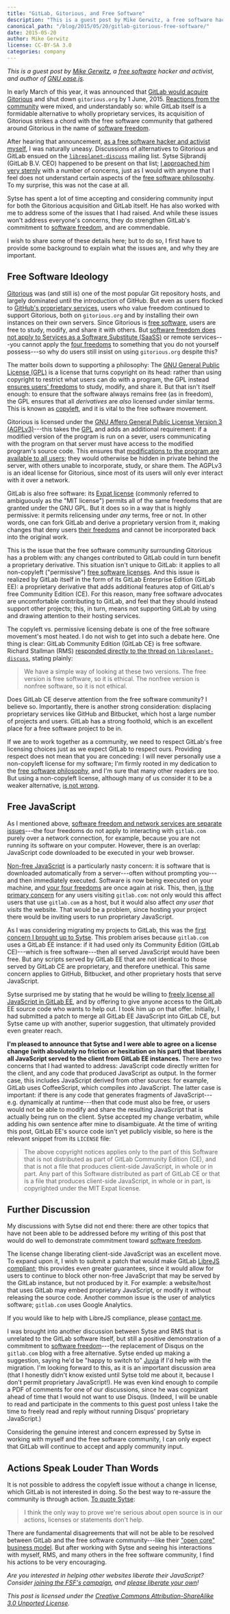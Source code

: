 ```yaml
---
title: "GitLab, Gitorious, and Free Software"
description: "This is a guest post by Mike Gerwitz, a free software hacker and activist, and author of GNU ease.js on the free software ideology"
canonical_path: "/blog/2015/05/20/gitlab-gitorious-free-software/"
date: 2015-05-20
author: Mike Gerwitz
license: CC-BY-SA 3.0
categories: company
---
```


*This is a guest post by [Mike Gerwitz][11], a [free software][2] hacker and
 activist, and author of [GNU ease.js][24].*

In early March of this year, it was announced that
[GitLab would acquire Gitorious][0] and shut down `gitorious.org` by 1
June, 2015.  [Reactions from the community][1] were mixed, and
understandably so: while GitLab itself is a formidable alternative to wholly
proprietary services, its acquisition of Gitorious strikes a chord with the
free software community that gathered around Gitorious in the name of
[software freedom][2].

<!-- more -->

After hearing that announcement,
[as a free software hacker and activist myself][11], I was naturally
uneasy.  Discussions of alternatives to Gitorious and GitLab ensued on the
[`libreplanet-discuss`][12] mailing list.  Sytse Sijbrandij (GitLab
B.V. CEO) happened to be present on that list;
[I approached him very sternly][13] with a number of concerns, just as I
would with anyone that I feel does not understand certain aspects of the
[free software philosophy][2].  To my surprise, this was not the case at
all.

Sytse has spent a lot of time accepting and considering community input for
both the Gitorious acquisition and GitLab itself.  He has also worked with
me to address some of the issues that I had raised.  And while these issues
won't address everyone's concerns, they do strengthen GitLab's commitment to
[software freedom][2], and are commendable.

I wish to share some of these details here; but to do so, I first have to
provide some background to explain what the issues are, and why they are
important.


## Free Software Ideology
[Gitorious][3] was (and still is) one of the most popular Git repository
hosts, and largely dominated until the introduction of GitHub.  But even as
users flocked to [GitHub's proprietary services][28], users who value freedom
continued to support Gitorious, both on `gitorious.org` and by installing
their own instances on their own servers.  Since Gitorious is
[free software][2], users are free to study, modify, and share it with
others.  But [software freedom does not apply to Services as a
Software Substitute (SaaSS)][4] or remote services---you cannot apply the
[four freedoms][2] to something that you do not yourself possess---so why do
users still insist on using `gitorious.org` despite this?

The matter boils down to supporting a philosophy:  The
[GNU General Public License (GPL)][6] is a license that turns copyright on
its head: rather than using copyright to restrict what users can do with a
program, the GPL instead [ensures users' freedoms][8] to study, modify, and
share it.  But that isn't itself enough: to ensure that the software always
remains free (as in freedom), the GPL ensures that all *derivatives* are
*also* licensed under similar terms.  This is known as [copyleft][9], and it
is vital to the free software movement.

Gitorious is licensed under the
[GNU Affero General Public License Version 3 (AGPLv3)][5]---this takes the
[GPL][6] and adds an additional requirement: if a modified version of the
program is run on a sever, users communicating with the program on that
server must have access to the modified program's source code.  This ensures
that [modifications to the program are available to all users][7]; they
would otherwise be hidden in private behind the server, with others unable
to incorporate, study, or share them.  The AGPLv3 is an ideal license for
Gitorious, since most of its users will only ever interact with it over a
network.

GitLab is also free software: its [Expat license][10] (commonly referred to
ambiguously as the "MIT license") permits all of the same freedoms that
are granted under the GNU GPL.  But it does so in a way that is highly
permissive: it permits relicensing under *any* terms, free or not.  In other
words, one can fork GitLab and derive a proprietary version from it, making
changes that deny users [their freedoms][2] and cannot be incorporated back
into the original work.

This is the issue that the free software community surrounding Gitorious has
a problem with: any changes contributed to GitLab could in turn benefit a
proprietary derivative.  This situation isn't unique to GitLab: it applies
to all non-copyleft ("permissive") [free software licenses][26].  And this
issue is realized by GitLab itself in the form of its GitLab Enterprise
Edition (GitLab EE): a proprietary derivative that adds additional
features atop of GitLab's free Community Edition (CE).  For this reason,
many free software advocates are uncomfortable contributing to GitLab, and
feel that they should instead support other projects; this, in turn, means
not supporting GitLab by using and drawing attention to their hosting
services.

The copyleft vs. permissive licensing debate is one of the free software
movement's most heated.  I do not wish to get into such a debate here.  One
thing is clear: GitLab Community Edition (GitLab CE) is free
software.  Richard Stallman (RMS) [responded directly to the thread on
`libreplanet-discuss`][20], stating plainly:

>  We have a simple way of looking at these two versions.  The free
>  version is free software, so it is ethical.  The nonfree version is
>  nonfree software, so it is not ethical.

Does GitLab CE deserve attention from the free software community?  I
believe so.  Importantly, there is another strong consideration: displacing
proprietary services like GitHub and Bitbucket, which host a large number of
projects and users.  GitLab has a strong foothold, which is an excellent
place for a free software project to be in.

If we are to work together as a community, we need to respect GitLab's
free licensing choices just as we expect GitLab to respect ours.  Providing
respect does not mean that you are conceding: I will never personally use a
non-copyleft license for my software; I'm firmly rooted in my dedication to
the [free software philosophy][2], and I'm sure that many other readers are
too.  But using a non-copyleft license, although many of us consider it to
be a weaker alternative, [is not wrong][23].


## Free JavaScript
As I mentioned above,
[software freedom and network services are separate issues][4]---the four
freedoms do not apply to interacting with `gitlab.com` purely over a network
connection, for example, because you are not running its software on your
computer.  However, there is an overlap: JavaScript code downloaded to be
executed in your web browser.

[Non-free JavaScript][15] is a particularly nasty concern: it is software
that is downloaded automatically from a server---often without prompting
you---and then immediately executed.  Software is now being executed on your
machine, and [your four freedoms][2] are once again at risk.  This, then,
[is the primary concern][16] for any users visiting `gitlab.com`: not only
would this affect users that use `gitlab.com` as a host, but it would also
affect *any user that visits* the website.  That would be a problem, since
hosting your project there would be inviting users to run proprietary
JavaScript.

As I was considering migrating my projects to GitLab, this was the
[first concern I brought up to Sytse][14].  This problem arises because
`gitlab.com` uses a GitLab EE instance: if it had used only its Community
Edition (GitLab CE)---which is free software---then all served JavaScript
would have been free.  But any scripts served by GitLab EE that are not
identical to those served by GitLab CE are proprietary, and therefore
unethical.  This same concern applies to GitHub, Bitbucket, and other
proprietary hosts that serve JavaScript.

Sytse surprised me by stating that he would be willing to
[freely license all JavaScript in GitLab EE][17], and by offering to give
anyone access to the GitLab EE source code who wants to help out.  I took
him up on that offer.  Initially, I had submitted a patch to merge all
GitLab EE JavaScript into GitLab CE, but Sytse came up with another,
superior suggestion, that ultimately provided even greater reach.

**I'm pleased to announce that Sytse and I were able to agree on a license
change (with absolutely no friction or hesitation on his part) that
liberates all JavaScript served to the client from GitLab EE instances.**
There are two concerns that I had wanted to address: JavaScript code
directly written for the client, and any code that produced JavaScript as
output.  In the former case, this includes JavaScript derived from other
sources: for example, GitLab uses CoffeeScript, which compiles *into*
JavaScript.  The latter case is important: if there is any code that
generates fragments of JavaScript---e.g. dynamically at runtime---then that
code must also be free, or users would not be able to modify and share the
resulting JavaScript that is actually being run on the client.  Sytse
accepted my change verbatim, while adding his own sentence after mine to
disambiguate.  At the time of writing this post, GitLab EE's source code
isn't yet publicly visible, so here is the relevant snippet from its
`LICENSE` file:

> The above copyright notices applies only to the part of this Software that
> is not distributed as part of GitLab Community Edition (CE), and that is
> not a file that produces client-side JavaScript, in whole or in part. Any
> part of this Software distributed as part of GitLab CE or that is a file
> that produces client-side JavaScript, in whole or in part, is copyrighted
> under the MIT Expat license.

## Further Discussion
My discussions with Sytse did not end there: there are other topics that
have not been able to be addressed before my writing of this post that would
do well to demonstrate commitment toward [software freedom][2].

The license change liberating client-side JavaScript was an excellent
move.  To expand upon it, I wish to submit a patch that would make GitLab
[LibreJS compliant][21]; this provides even greater guarantees, since it
would allow for users to continue to block other non-free JavaScript that
may be served by the GitLab instance, but not produced by it.  For example:
a website/host that uses GitLab may embed proprietary JavaScript, or modify
it without releasing the source code.  Another common issue is the user of
analytics software; `gitlab.com` uses Google Analytics.

If you would like to help with LibreJS compliance, please [contact me][11].

I was brought into another discussion between Sytse and RMS that is
unrelated to the GitLab software itself, but still a positive demonstration
of a commitment to [software freedom][2]---the replacement of Disqus on the
`gitlab.com` blog with a free alternative.  Sytse ended up making a
suggestion, saying he'd be "happy to switch to" [Juvia][22] if I'd help with
the migration.  I'm looking forward to this, as it is an important
discussion area (that I honestly didn't know existed until Sytse told me
about it, because I don't permit proprietary JavaScript!).  He was even kind
enough to compile a PDF of comments for one of our discussions, since he was
cognizant ahead of time that I would not want to use Disqus.  (Indeed, I
will be unable to read and participate in the comments to this guest post
unless I take the time to freely read and reply without running Disqus'
proprietary JavaScript.)

Considering the genuine interest and concern expressed by Sytse in working
with myself and the free software community, I can only expect that GitLab
will continue to accept and apply community input.


## Actions Speak Louder Than Words
It is not possible to address the copyleft issue without a change in
license, which GitLab is not interested in doing.  So the best way to
re-assure the community is through action.  [To quote Sytse][18]:

> I think the only way to prove we're serious about open source is in our
> actions, licenses or statements don't help.

There are fundamental disagreements that will not be able to be
resolved between GitLab and the free software community---like their
["open core" business model][19].  But after working with Sytse and seeing
his interactions with myself, RMS, and many others in the free software
community, I find his actions to be very encouraging.

*Are you interested in helping other websites liberate their JavaScript?
 Consider [joining the FSF's campaign][27], and
 [please liberate your own][16]!*

*This post is licensed under the
 [Creative Commons Attribution-ShareAlike 3.0 Unported License][25].*


[0]: /blog/2015/03/03/gitlab-acquires-gitorious/
[1]: https://news.ycombinator.com/item?id=9138419
[2]: https://www.gnu.org/philosophy/free-sw.html
[3]: https://gitorious.org/
[4]: https://www.gnu.org/philosophy/who-does-that-server-really-serve.html
[5]: https://www.gnu.org/licenses/agpl.html
[6]: https://www.gnu.org/licenses/gpl.html
[7]: https://www.gnu.org/licenses/why-affero-gpl.html
[8]: https://www.gnu.org/licenses/quick-guide-gplv3.html
[9]: https://www.gnu.org/philosophy/pragmatic.html
[10]: https://www.gnu.org/licenses/license-list.html#Expat
[11]: http://mikegerwitz.com/
[12]: https://lists.gnu.org/mailman/listinfo/libreplanet-discuss
[13]: https://lists.gnu.org/archive/html/libreplanet-discuss/2015-03/msg00075.html
[14]: https://lists.gnu.org/archive/html/libreplanet-discuss/2015-04/msg00019.html
[15]: https://www.gnu.org/philosophy/javascript-trap.html
[16]: https://www.gnu.org/software/easejs/whyfreejs.html
[17]: https://lists.gnu.org/archive/html/libreplanet-discuss/2015-04/msg00020.html
[18]: https://news.ycombinator.com/item?id=9141801
[19]: https://lists.gnu.org/archive/html/libreplanet-discuss/2015-03/msg00076.html
[20]: https://lists.gnu.org/archive/html/libreplanet-discuss/2015-03/msg00095.html
[21]: https://www.gnu.org/software/librejs/free-your-javascript.html
[22]: https://github.com/phusion/juvia
[23]: https://www.fsf.org/blogs/rms/selling-exceptions
[24]: https://gnu.org/software/easejs
[25]: http://creativecommons.org/licenses/by-sa/3.0/
[26]: https://www.gnu.org/licenses/license-list.html
[27]: https://fsf.org/campaigns/freejs
[28]: http://mikegerwitz.com/about/githubbub
